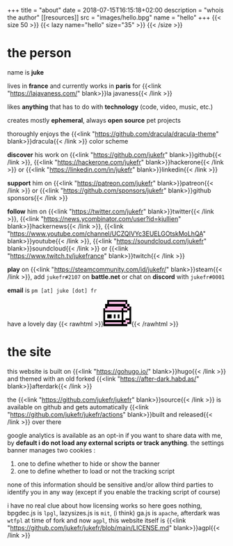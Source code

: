 +++
title = "about"
date = 2018-07-15T16:15:18+02:00
description = "whois the author"
[[resources]]
  src = "images/hello.bpg"
  name = "hello"
+++
{{< size 50 >}}
    {{< lazy name="hello" size="35" >}}
{{< /size >}}

# the person

name is **juke** 

lives in **france** and currently works in **paris** for {{<link "https://lajavaness.com/" blank>}}la javaness{{< /link >}}

likes **anything** that has to do with **technology** (code, video, music, etc.)

creates mostly **ephemeral**, always **open source** pet projects

thoroughly enjoys the {{<link "https://github.com/dracula/dracula-theme" blank>}}dracula{{< /link >}} color scheme

**discover** his work on {{<link "https://github.com/jukefr" blank>}}github{{< /link >}}, {{<link "https://hackerone.com/jukefr" blank>}}hackerone{{< /link >}} or {{<link "https://linkedin.com/in/jukefr" blank>}}linkedin{{< /link >}}

**support** him on {{<link "https://patreon.com/jukefr" blank>}}patreon{{< /link >}} or {{<link "https://github.com/sponsors/jukefr" blank>}}github sponsors{{< /link >}}

**follow** him on {{<link "https://twitter.com/jukefr" blank>}}twitter{{< /link >}}, {{<link "https://news.ycombinator.com/user?id=kjullien" blank>}}hackernews{{< /link >}}, {{<link "https://www.youtube.com/channel/UCZQIVYc3EUELGOtskMoLhQA" blank>}}youtube{{< /link >}}, {{<link "https://soundcloud.com/jukefr" blank>}}soundcloud{{< /link >}} or {{<link "https://www.twitch.tv/jukefrance" blank>}}twitch{{< /link >}}

**play** on {{<link "https://steamcommunity.com/id/jukefr/" blank>}}steam{{< /link >}}, add `jukefr#2107` on **battle.net** or chat on **discord** with `jukefr#0001`

**email** is `pm [at] juke [dot] fr`

have a lovely day {{< rawhtml >}}<img id="site-icon" src="/milk.png" alt="site-icon">{{< /rawhtml >}}

# the site

this website is built on {{<link "https://gohugo.io/" blank>}}hugo{{< /link >}} and themed with an old forked {{<link "https://after-dark.habd.as/" blank>}}afterdark{{< /link >}}

the {{<link "https://github.com/jukefr/jukefr" blank>}}source{{< /link >}} is available on github and gets automatically {{<link "https://github.com/jukefr/jukefr/actions" blank>}}built and released{{< /link >}} over there

google analytics is available as an opt-in if you want to share data with me, by **default i do not load any external scripts or track anything**. the settings banner manages two cookies : 
1. one to define whether to hide or show the banner
2. one to define whether to load or not the tracking script

none of this information should be sensitive and/or allow third parties to identify you in any way (except if you enable the tracking script of course)

i have no real clue about how licensing works so here goes nothing, bpgdec.js is `lpgl`, lazysizes.js is `mit`, (i think) ga.js is `apache`, afterdark was `wtfpl` at time of fork and now `agpl`, this website itself is {{<link "https://github.com/jukefr/jukefr/blob/main/LICENSE.md" blank>}}agpl{{< /link >}}